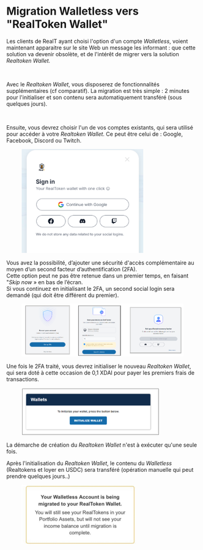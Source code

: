 # Migration Walletless vers "RealToken Wallet"

Les clients de RealT ayant choisi l'option d'un compte _Walletless_, voient maintenant apparaitre sur le site Web un message les informant : que cette solution va devenir obsolète, et de l'intérêt de migrer vers la solution _Realtoken Wallet._

<figure><img src="../../.gitbook/assets/image (281).png" alt="" width="563"><figcaption></figcaption></figure>

Avec le _Realtoken Wallet_, vous disposerez de fonctionnalités supplémentaires (cf comparatif). La migration est très simple : 2 minutes pour l'initialiser et son contenu sera automatiquement transféré (sous quelques jours).

<figure><img src="../../.gitbook/assets/image (283).png" alt="" width="549"><figcaption></figcaption></figure>

Ensuite, vous devrez choisir l'un de vos comptes existants, qui sera utilisé pour accéder à votre _Realtoken Wallet_. Ce peut être celui de : Google, Facebook, Discord ou Twitch.

<figure><img src="../../.gitbook/assets/image (3) (1) (1) (1) (1) (1) (1) (1) (1).png" alt="" width="318"><figcaption></figcaption></figure>

Vous avez la possibilité, d’ajouter une sécurité d'accès complémentaire au moyen d’un second facteur d’authentification (2FA). \
Cette option peut ne pas être retenue dans un premier temps, en faisant "_Skip now_ » en bas de l’écran. \
Si vous continuez en initialisant le 2FA, un second social login sera demandé (qui doit être différent du premier).

<figure><img src="../../.gitbook/assets/image (5) (1) (1) (1) (1) (1).png" alt=""><figcaption></figcaption></figure>

Une fois le 2FA traité, vous devrez initialiser le nouveau _Realtoken Wallet_, qui sera doté à cette occasion de 0,1 XDAI pour payer les premiers frais de transactions.

<figure><img src="../../.gitbook/assets/image (3) (1) (1) (1) (1) (1) (1) (1) (1) (1) (1).png" alt="" width="360"><figcaption></figcaption></figure>

La démarche de création du _Realtoken Wallet_ n'est à exécuter qu'une seule fois.&#x20;

Après l'initialisation du _Realtoken Wallet_, le contenu du _Walletless_ (Realtokens et loyer en USDC) sera transféré (opération manuelle qui peut prendre quelques jours..)&#x20;

<figure><img src="../../.gitbook/assets/image (6) (1) (1) (1) (1).png" alt="" width="299"><figcaption></figcaption></figure>
